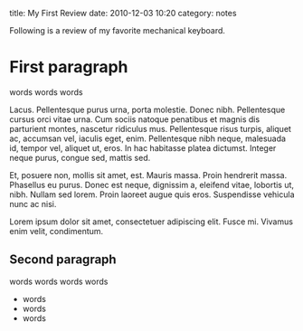 title: My First Review
date: 2010-12-03 10:20
category: notes

Following is a review of my favorite mechanical keyboard.

# First paragraph

words
words
words

Lacus. Pellentesque purus urna, porta molestie.  Donec nibh.
Pellentesque cursus orci vitae urna. Cum sociis natoque penatibus et
magnis dis parturient montes, nascetur ridiculus mus. Pellentesque
risus turpis, aliquet ac, accumsan vel, iaculis eget, enim.
Pellentesque nibh neque, malesuada id, tempor vel, aliquet ut, eros.
In hac habitasse platea dictumst. Integer neque purus, congue sed,
mattis sed.

Et, posuere non, mollis sit amet, est. Mauris massa. Proin hendrerit
massa. Phasellus eu purus. Donec est neque, dignissim a, eleifend
vitae, lobortis ut, nibh. Nullam sed lorem. Proin laoreet augue quis
eros. Suspendisse vehicula nunc ac nisi.

Lorem ipsum dolor sit amet, consectetuer adipiscing elit. Fusce mi.
Vivamus enim velit, condimentum.


## Second paragraph

words
words
words
words

* words
* words
* words

